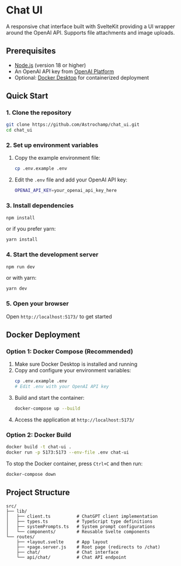 # Chat UI

A responsive chat interface built with SvelteKit providing a UI wrapper around the OpenAI API. Supports file attachments and image uploads.

## Prerequisites

- [Node.js](https://nodejs.org/en/) (version 18 or higher)
- An OpenAI API key from [OpenAI Platform](https://platform.openai.com/)
- Optional: [Docker Desktop](https://www.docker.com/) for containerized deployment

## Quick Start

### 1. Clone the repository
```bash
git clone https://github.com/Astrochamp/chat_ui.git
cd chat_ui
```

### 2. Set up environment variables
1. Copy the example environment file:
   ```bash
   cp .env.example .env
   ```
2. Edit the `.env` file and add your OpenAI API key:
   ```bash
   OPENAI_API_KEY=your_openai_api_key_here
   ```

### 3. Install dependencies
```bash
npm install
```
or if you prefer yarn:
```bash
yarn install
```

### 4. Start the development server
```bash
npm run dev
```
or with yarn:
```bash
yarn dev
```

### 5. Open your browser
Open `http://localhost:5173/` to get started

## Docker Deployment

### Option 1: Docker Compose (Recommended)
1. Make sure Docker Desktop is installed and running
2. Copy and configure your environment variables:
   ```bash
   cp .env.example .env
   # Edit .env with your OpenAI API key
   ```
3. Build and start the container:
   ```bash
   docker-compose up --build
   ```
4. Access the application at `http://localhost:5173/`

### Option 2: Docker Build
```bash
docker build -t chat-ui .
docker run -p 5173:5173 --env-file .env chat-ui
```

To stop the Docker container, press `Ctrl+C` and then run:
```bash
docker-compose down
```

## Project Structure

```
src/
├── lib/
│   ├── client.ts          # ChatGPT client implementation
│   ├── types.ts           # TypeScript type definitions
│   ├── systemPrompts.ts   # System prompt configurations
│   └── components/        # Reusable Svelte components
└── routes/
    ├── +layout.svelte     # App layout
    ├── +page.server.js    # Root page (redirects to /chat)
    ├── chat/              # Chat interface
    └── api/chat/          # Chat API endpoint
```